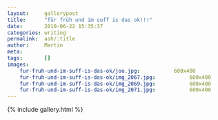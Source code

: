 ```yaml
---
layout:     gallerypost
title:      "für früh und im suff is das ok!!!"
date:       2010-06-22 15:35:37
categories: writing
permalink:  ash/:title
author:     Martin
meta:
tags:       []
images:
    fur-fruh-und-im-suff-is-das-ok/joo.jpg:           600x400
    fur-fruh-und-im-suff-is-das-ok/img_2067.jpg:           600x400
    fur-fruh-und-im-suff-is-das-ok/img_2069.jpg:           600x400
    fur-fruh-und-im-suff-is-das-ok/img_2071.jpg:           600x400
---
```


{% include gallery.html %}
